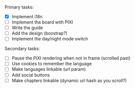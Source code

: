 Primary tasks:

- [x] Implement i18n
- [ ] Implement the board with PIXI
- [ ] Write the guide
- [ ] Add the design (boostrap?)
- [ ] Implement the day/night mode switch

Secondary tasks:

- [ ] Pause the PIXI rendering when not in frame (scrolled past)
- [ ] Use cookies to remember the language
- [ ] Make languages linkable (url param)
- [ ] Add social buttons
- [ ] Make chapters linkable (dynamic url hash as you scroll?)